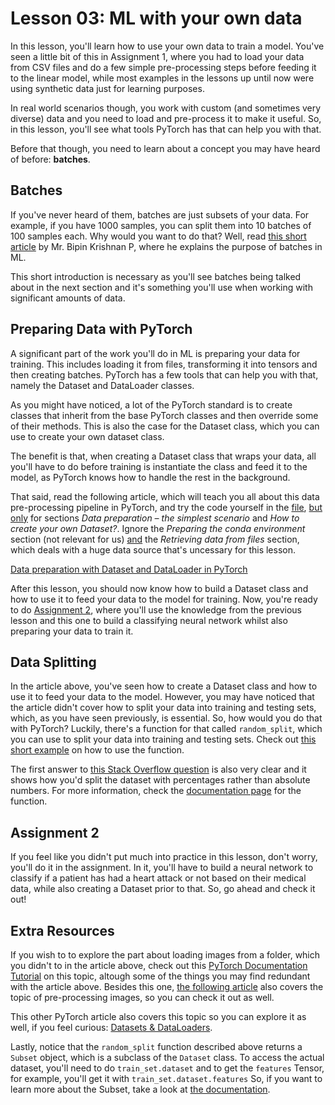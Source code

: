 # Lesson 03: ML with your own data

In this lesson, you'll learn how to use your own data to train a model. You've seen a little bit of this in Assignment 1, where you had to load your data from CSV files and do a few simple pre-processing steps before feeding it to the linear model, while most examples in the lessons up until now were using synthetic data just for learning purposes. 

In real world scenarios though, you work with custom (and sometimes very diverse) data and you need to load and pre-process it to make it useful. So, in this lesson, you'll see what tools PyTorch has that can help you with that.

Before that though, you need to learn about a concept you may have heard of before: **batches**.

## Batches

If you've never heard of them, batches are just subsets of your data. For example, if you have 1000 samples, you can split them into 10 batches of 100 samples each. Why would you want to do that? Well, read [this short article](https://medium.com/analytics-vidhya/when-and-why-are-batches-used-in-machine-learning-acda4eb00763) by Mr. Bipin Krishnan P, where he explains the purpose of batches in ML.

This short introduction is necessary as you'll see batches being talked about in the next section and it's something you'll use when working with significant amounts of data.

## Preparing Data with PyTorch

A significant part of the work you'll do in ML is preparing your data for training. This includes loading it from files, transforming it into tensors and then creating batches. PyTorch has a few tools that can help you with that, namely the Dataset and DataLoader classes.

As you might have noticed, a lot of the PyTorch standard is to create classes that inherit from the base PyTorch classes and then override some of their methods. This is also the case for the Dataset class, which you can use to create your own dataset class.

The benefit is that, when creating a Dataset class that wraps your data, all you'll have to do before training is instantiate the class and feed it to the model, as PyTorch knows how to handle the rest in the background.

That said, read the following article, which will teach you all about this data pre-processing pipeline in PyTorch, and try the code yourself in the [file](./data_prep.ipynb), <ins>but only</ins> for sections *Data preparation – the simplest scenario* and *How to create your own Dataset?*. Ignore the *Preparing the conda environment* section (not relevant for us) <ins>and</ins> the *Retrieving data from files* section, which deals with a huge data source that's uncessary for this lesson.

[Data preparation with Dataset and DataLoader in PyTorch](https://aigeekprogrammer.com/data-preparation-with-dataset-and-dataloader-in-pytorch/)

After this lesson, you should now know how to build a Dataset class and how to use it to feed your data to the model for training. Now, you're ready to do <ins>Assignment 2</ins>, where you'll use the knowledge from the previous lesson and this one to build a classifying neural network whilst also preparing your data to train it.

## Data Splitting

In the article above, you've seen how to create a Dataset class and how to use it to feed your data to the model. However, you may have noticed that the article didn't cover how to split your data into training and testing sets, which, as you have seen previously, is essential. So, how would you do that with PyTorch? Luckily, there's a function for that called `random_split`, which you can use to split your data into training and testing sets. Check out [this short example](https://www.projectpro.io/recipes/split-dataset-pytorch) on how to use the function. 

The first answer to [this Stack Overflow question](https://stackoverflow.com/questions/50544730/how-do-i-split-a-custom-dataset-into-training-and-test-datasets) is also very clear and it shows how you'd split the dataset with percentages rather than absolute numbers. For more information, check the [documentation page](https://pytorch.org/docs/stable/data.html#torch.utils.data.random_split) for the function.

## Assignment 2

If you feel like you didn't put much into practice in this lesson, don't worry, you'll do it in the assignment. In it, you'll have to build a neural network to classify if a patient has had a heart attack or not based on their medical data, while also creating a Dataset prior to that. So, go ahead and check it out!

## Extra Resources

If you wish to to explore the part about loading images from a folder, which you didn't to in the article above, check out this [PyTorch Documentation Tutorial](https://pytorch.org/tutorials/beginner/data_loading_tutorial.html) on this topic, altough some of the things you may find redundant with the article above. Besides this one, [the following article](https://medium.com/analytics-vidhya/creating-a-custom-dataset-and-dataloader-in-pytorch-76f210a1df5d) also covers the topic of pre-processing images, so you can check it out as well.

This other PyTorch article also covers this topic so you can explore it as well, if you feel curious: [Datasets & DataLoaders](https://pytorch.org/tutorials/beginner/basics/data_tutorial.html).

Lastly, notice that the `random_split` function described above returns a `Subset` object, which is a subclass of the `Dataset` class. To access the actual dataset, you'll need to do `train_set.dataset` and to get the `features` Tensor, for example, you'll get it with `train_set.dataset.features` So, if you want to learn more about the Subset, take a look at [the documentation](https://pytorch.org/docs/stable/data.html#torch.utils.data.Subset).